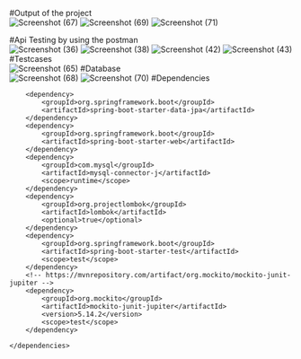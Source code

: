 #Output of the project<br/>
![Screenshot (67)](https://github.com/user-attachments/assets/4593b565-8b86-4737-b055-b1f91fecb373)
![Screenshot (69)](https://github.com/user-attachments/assets/2708fa42-2a35-46e5-b2d7-b08baeeac6ac)
![Screenshot (71)](https://github.com/user-attachments/assets/3cadd44c-6b5f-4054-8293-8ee0febb13ed)

#Api Testing by using the postman<br/>
![Screenshot (36)](https://github.com/user-attachments/assets/b93e684b-9af6-40bb-b331-5ceb7402da9b)
![Screenshot (38)](https://github.com/user-attachments/assets/91392efc-c27c-4510-a6d7-97bb0441d7d8)
![Screenshot (42)](https://github.com/user-attachments/assets/647d8409-fc82-4133-ac06-0382a822d15a)
![Screenshot (43)](https://github.com/user-attachments/assets/254701a3-d38f-4ea6-9005-312bc4393f70)
#Testcases<br/>
![Screenshot (65)](https://github.com/user-attachments/assets/b9402424-37b8-4628-9595-a45f22e05a37)
#Database<br/>
![Screenshot (68)](https://github.com/user-attachments/assets/77cdcb01-af3f-4fef-bb53-538d02e7b419)
![Screenshot (70)](https://github.com/user-attachments/assets/70c9a906-036b-456a-8074-09830a93817d)
#Dependencies<br/>
<dependencies>

		<dependency>
			<groupId>org.springframework.boot</groupId>
			<artifactId>spring-boot-starter-data-jpa</artifactId>
		</dependency>
		<dependency>
			<groupId>org.springframework.boot</groupId>
			<artifactId>spring-boot-starter-web</artifactId>
		</dependency>
		<dependency>
			<groupId>com.mysql</groupId>
			<artifactId>mysql-connector-j</artifactId>
			<scope>runtime</scope>
		</dependency>
		<dependency>
			<groupId>org.projectlombok</groupId>
			<artifactId>lombok</artifactId>
			<optional>true</optional>
		</dependency>
		<dependency>
			<groupId>org.springframework.boot</groupId>
			<artifactId>spring-boot-starter-test</artifactId>
			<scope>test</scope>
		</dependency>
		<!-- https://mvnrepository.com/artifact/org.mockito/mockito-junit-jupiter -->
		<dependency>
			<groupId>org.mockito</groupId>
			<artifactId>mockito-junit-jupiter</artifactId>
			<version>5.14.2</version>
			<scope>test</scope>
		</dependency>

	</dependencies>
